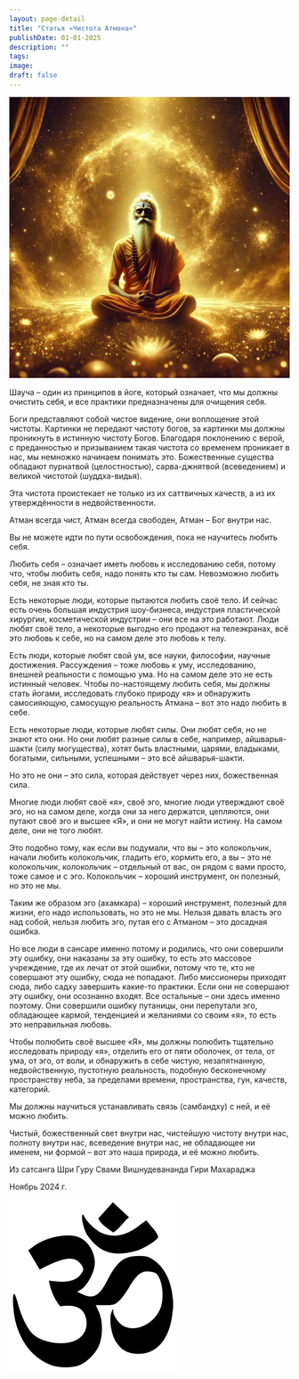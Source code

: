 ```yaml
---
layout: page-detail
title: "Статья «Чистота Атмана»"
publishDate: 01-01-2025
description: ""
tags:
image:
draft: false
---
```


  
![Садху](/upload/medialibrary/b02/1n9oc9kgvu4l530mj4hs65dw9jy03l71.jpg "Садху")  
  
  
 Шауча – один из принципов в йоге, который означает, что мы должны очистить себя, и все практики предназначены для очищения себя.

 Боги представляют собой чистое видение, они воплощение этой чистоты. Картинки не передают чистоту богов, за картинки мы должны проникнуть в истинную чистоту Богов. Благодаря поклонению с верой, с преданностью и призыванием такая чистота со временем проникает в нас, мы немножко начинаем понимать это. Божественные существа обладают пурнатвой (целостностью), сарва-джнятвой (всеведением) и великой чистотой (шуддха-видья).

 Эта чистота проистекает не только из их саттвичных качеств, а из их утверждённости в недвойственности.

 Атман всегда чист, Атман всегда свободен, Атман – Бог внутри нас.

 Вы не можете идти по пути освобождения, пока не научитесь любить себя.

 Любить себя – означает иметь любовь к исследованию себя, потому что, чтобы любить себя, надо понять кто ты сам. Невозможно любить себя, не зная кто ты.

 Есть некоторые люди, которые пытаются любить своё тело. И сейчас есть очень большая индустрия шоу-бизнеса, индустрия пластической хирургии, косметической индустрии – они все на это работают. Люди любят своё тело, а некоторые выгодно его продают на телеэкранах, всё это любовь к себе, но на самом деле это любовь к телу.

 Есть люди, которые любят свой ум, все науки, философии, научные достижения. Рассуждения – тоже любовь к уму, исследованию, внешней реальности с помощью ума. Но на самом деле это не есть истинный человек. Чтобы по-настоящему любить себя, мы должны стать йогами, исследовать глубоко природу «я» и обнаружить самосияющую, самосущую реальность Атмана – вот это надо любить в себе.

 Есть некоторые люди, которые любят силы. Они любят себя, но не знают кто они. Но они любят разные силы в себе, например, айшварья-шакти (силу могущества), хотят быть властными, царями, владыками, богатыми, сильными, успешными – это всё айшварья-шакти. 

 Но это не они – это сила, которая действует через них, божественная сила.

 Многие люди любят своё «я», своё эго, многие люди утверждают своё эго, но на самом деле, когда они за него держатся, цепляются, они путают своё эго и высшее «Я», и они не могут найти истину. На самом деле, они не того любят.

 Это подобно тому, как если вы подумали, что вы – это колокольчик, начали любить колокольчик, гладить его, кормить его, а вы – это не колокольчик, колокольчик – отдельный от вас, он рядом с вами просто, тоже самое и с эго. Колокольчик – хороший инструмент, он полезный, но это не мы.

 Таким же образом эго (ахамкара) – хороший инструмент, полезный для жизни, его надо использовать, но это не мы. Нельзя давать власть эго над собой, нельзя любить эго, путая его с Атманом – это досадная ошибка. 

 Но все люди в сансаре именно потому и родились, что они совершили эту ошибку, они наказаны за эту ошибку, то есть это массовое учреждение, где их лечат от этой ошибки, потому что те, кто не совершают эту ошибку, сюда не попадают. Либо миссионеры приходят сюда, либо садху завершить какие-то практики. Если они не совершают эту ошибку, они осознанно входят. Все остальные – они здесь именно поэтому. Они совершили ошибку путаницы, они перепутали эго, обладающее кармой, тенденцией и желаниями со своим «я», то есть это неправильная любовь.

 Чтобы полюбить своё высшее «Я», мы должны полюбить тщательно исследовать природу «я», отделить его от пяти оболочек, от тела, от ума, от эго, от воли, и обнаружить в себе чистую, незапятнанную, недвойственную, пустотную реальность, подобную бесконечному пространству неба, за пределами времени, пространства, гун, качеств, категорий.

 Мы должны научиться устанавливать связь (самбандху) с ней, и её можно любить.

 Чистый, божественный свет внутри нас, чистейшую чистоту внутри нас, полноту внутри нас, всеведение внутри нас, не обладающее ни именем, ни формой – вот это наша природа, и её можно любить.

  
 Из сатсанга Шри Гуру Свами Вишнудевананда Гири Махараджа

 Ноябрь 2024 г.

![Ом](/upload/medialibrary/4e5/4e59138d7f13f8137afb77ab8ee41988.png) 

